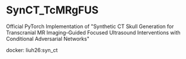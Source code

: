 # SynCT_TcMRgFUS
Official PyTorch Implementation of "Synthetic CT Skull Generation for Transcranial MR Imaging–Guided Focused Ultrasound Interventions with Conditional Adversarial Networks"

docker: liuh26:syn_ct
